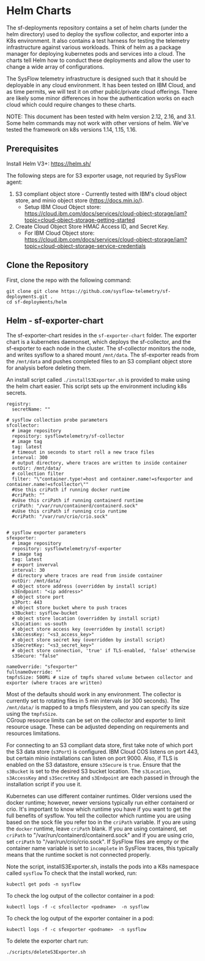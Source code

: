 # Helm Charts

The sf-deployments repository  contains a set of helm charts (under the helm directory) used to deploy the sysflow collector, and exporter into a K8s environment. It also contains a test harness for testing the telemetry infrastructure against 
various workloads. Think of helm as a package manager for deploying kubernetes pods and services into a cloud.  The charts tell Helm how to conduct these deployments and allow the user to change a wide array of configurations.

The SysFlow telemetry infrastructure is designed such that it should be deployable in any cloud environment. It has been tested on IBM Cloud, and as time permits, we will test it on other 
public/private cloud offerings. There are likely some minor differences in how the authentication works on each cloud which could require changes to these charts.

NOTE: This document has been tested with helm version 2.12, 2.16, and 3.1.  Some helm commands may not work with other versions of helm.  We've tested the framework on k8s versions 1.14, 1.15, 1.16. 

## Prerequisites

Install Helm V3+: https://helm.sh/

The following steps are for S3 exporter usage, not requried by SysFlow agent:
1. S3 compliant object store - Currently tested with IBM's cloud object store, and minio object store (https://docs.min.io/).
    * Setup IBM Cloud Object store: https://cloud.ibm.com/docs/services/cloud-object-storage/iam?topic=cloud-object-storage-getting-started
2. Create Cloud Object Store HMAC Access ID, and Secret Key.
    * For IBM Cloud Object store: https://cloud.ibm.com/docs/services/cloud-object-storage/iam?topic=cloud-object-storage-service-credentials

## Clone the Repository

First, clone the repo with the following command:
```
git clone git clone https://github.com/sysflow-telemetry/sf-deployments.git .
cd sf-deployments/helm
```

## Helm - sf-exporter-chart 

The sf-exporter-chart resides in the `sf-exporter-chart` folder.  The exporter chart is a kubernetes daemonset, which deploys the sf-collector, and the sf-exporter to each node in the cluster.  The sf-collector monitors the node, and writes sysflow to a shared mount `/mnt/data`.  The sf-exporter reads from the `/mnt/data` and pushes completed files to an S3 compliant object store for analysis before deleting them.  

An install script called `./installS3Exporter.sh` is provided to make using the helm chart easier.  This script sets up the environment including k8s secrets.

```
registry:
  secretName: ""

# sysflow collection probe parameters
sfcollector:
  # image repository
  repository: sysflowtelemetry/sf-collector
  # image tag
  tag: latest
  # timeout in seconds to start roll a new trace files
  interval: 300
  # output directory, where traces are written to inside container
  outDir: /mnt/data/
  # collection filter
  filter: "\"container.type!=host and container.name!=sfexporter and container.name!=sfcollector\""
  #Use this criPath if running docker runtime
  #criPath: ""
  #uUse this criPath if running containerd runtime
  criPath: "/var/run/containerd/containerd.sock"
  #uUse this criPath if running crio runtime
  #criPath: "/var/run/crio/crio.sock"


# sysflow exporter parameters
sfexporter:
  # image repository
  repository: sysflowtelemetry/sf-exporter
  # image tag
  tag: latest
  # export inverval
  interval: 30
  # directory where traces are read from inside container
  outDir: /mnt/data/
  # object store address (overridden by install script)
  s3Endpoint: "<ip address>"
  # object store port
  s3Port: 443
  # object store bucket where to push traces
  s3Bucket: sysflow-bucket
  # object store location (overridden by install script)
  s3Location: us-south
  # object store access key (overridden by install script)
  s3AccessKey: "<s3_access_key>"
  # object store secret key (overridden by install script)
  s3SecretKey: "<s3_secret_key>"
  # object store connection, 'true' if TLS-enabled, 'false' otherwise
  s3Secure: "false"

nameOverride: "sfexporter"
fullnameOverride: ""
tmpfsSize: 500Mi # size of tmpfs shared volume between collector and exporter (where traces are written)
```
Most of the defaults should work in any environment.  The collector is
currently set to rotating files in 5 min intervals (or 300 seconds).   The `/mnt/data/` is mapped to a tmpfs filesystem, and you can specify its size using the `tmpfsSize`.  
CGroup resource limits can be set on the collector and exporter to limit resource usage.  These can be adjusted depending on requirements and resources limitations.

For connecting to an S3 compliant data store, first take note of which port the S3 data store (`s3Port`) is configured.  IBM Cloud COS listens on port 443, but certain minio installations can listen on 
port 9000.  Also, if TLS is enabled on the S3 datastore, ensure `s3Secure` is `true`.  Ensure that the `s3Bucket` is set to the desired S3 bucket location.   The `s3Location`, `s3AccessKey` and `s3SecretKey` and `s3Endpoint` are each passed in through the installation script if you use it.

Kubernetes can use different container runtimes.  Older versions used the docker runtime; however, newer versions typically run either containerd or crio.  It's important to know which runtime you have if you want to get the full benefits of sysflow. You tell the collector which runtime 
you are using based on the sock file you refer too in the `criPath` variable.  If you are using the `docker` runtime, leave `criPath` blank.  If you are using containerd, set `criPath` to "/var/run/containerd/containerd.sock" and if you are using crio, set `criPath` to "/var/run/crio/crio.sock".
If SysFlow files are empty or the container name variable is set to `incomplete` in SysFlow traces, this typically means that the runtime socket is not connected properly.

Note the script, installS3Exporter.sh, installs the pods into a K8s namespace called `sysflow`
To check that the install worked, run:
```
kubectl get pods -n sysflow
```

To check the log output of the collector container in a pod:
```
kubectl logs -f -c sfcollector <podname>  -n sysflow
```

To check the log output of the exporter container in a pod:
```
kubectl logs -f -c sfexporter <podname>  -n sysflow
```

To delete the exporter chart run:
```
./scripts/deleteS3Exporter.sh
```
